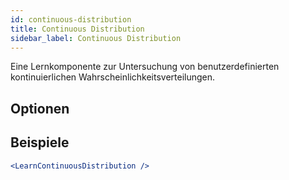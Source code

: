 ```yaml
---
id: continuous-distribution
title: Continuous Distribution
sidebar_label: Continuous Distribution
---
```


Eine Lernkomponente zur Untersuchung von benutzerdefinierten kontinuierlichen Wahrscheinlichkeitsverteilungen.

## Optionen



## Beispiele

```jsx live
<LearnContinuousDistribution />
```

